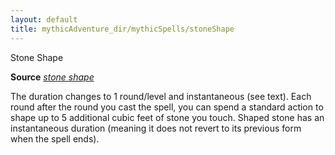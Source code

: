 ```yaml
---
layout: default
title: mythicAdventure_dir/mythicSpells/stoneShape
---
```

Stone Shape

**Source** [_stone shape_](spell_dir/stoneShape#_stone-shape)

The duration changes to 1 round/level and instantaneous (see text). Each round after the round you cast the spell, you can spend a standard action to shape up to 5 additional cubic feet of stone you touch. Shaped stone has an instantaneous duration (meaning it does not revert to its previous form when the spell ends).

